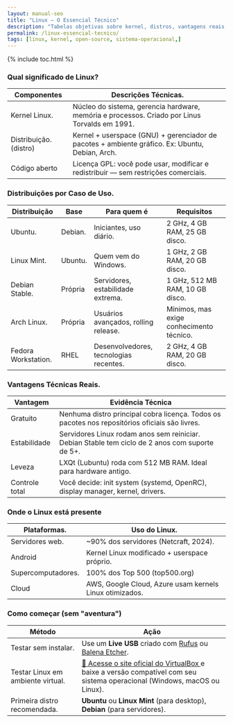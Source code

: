 ```yaml
---
layout: manual-seo
title: "Linux – O Essencial Técnico"
description: "Tabelas objetivas sobre kernel, distros, vantagens reais, onde o Linux é usado e como começar — sem metáforas, só fatos."
permalink: /linux-essencial-tecnico/
tags: [linux, kernel, open-source, sistema-operacional,]
---
```



{% include toc.html %}





<section class="post-content">



   
   <h3>Qual significado de Linux?</h3>
<table class="evergreen-table">
  <thead>
    <tr>
      <th>Componentes</th>
      <th>Descrições Técnicas.</th>
    </tr>
  </thead>
  <tbody>
    <tr>
      <td data-label="Componente">Kernel Linux.</td>
      <td data-label="Descrição Técnica">Núcleo do sistema, gerencia hardware, memória e processos. Criado por Linus Torvalds em 1991.</td>
    </tr>
    <tr>
      <td data-label="Componente">Distribuição. (distro)</td>
      <td data-label="Descrição Técnica">Kernel + userspace (GNU) + gerenciador de pacotes + ambiente gráfico. Ex: Ubuntu, Debian, Arch.</td>
    </tr>
    <tr>
      <td data-label="Componente">Código aberto</td>
      <td data-label="Descrição Técnica">Licença GPL: você pode usar, modificar e redistribuir — sem restrições comerciais.</td>
    </tr>
  </tbody>
</table>

<h3 id="distros">Distribuições por Caso de Uso.</h3>
<table class="evergreen-table">
  <thead>
    <tr>
      <th>Distribuição</th>
      <th>Base</th>
      <th>Para quem é</th>
      <th>Requisitos</th>
    </tr>
  </thead>
  <tbody>
    <tr>
      <td data-label="Distribuição">Ubuntu.</td>
      <td data-label="Base">Debian.</td>
      <td data-label="Para quem é">Iniciantes, uso diário.</td>
      <td data-label="Requisitos">2 GHz, 4 GB RAM, 25 GB disco.</td>
    </tr>
    <tr>
      <td data-label="Distribuição">Linux Mint.</td>
      <td data-label="Base">Ubuntu.</td>
      <td data-label="Para quem é">Quem vem do Windows.</td>
      <td data-label="Requisitos">1 GHz, 2 GB RAM, 20 GB disco.</td>
    </tr>
    <tr>
      <td data-label="Distribuição">Debian Stable.</td>
      <td data-label="Base">Própria</td>
      <td data-label="Para quem é">Servidores, estabilidade extrema.</td>
      <td data-label="Requisitos">1 GHz, 512 MB RAM, 10 GB disco.</td>
    </tr>
    <tr>
      <td data-label="Distribuição">Arch Linux.</td>
      <td data-label="Base">Própria</td>
      <td data-label="Para quem é">Usuários avançados, rolling release.</td>
      <td data-label="Requisitos">Mínimos, mas exige conhecimento técnico.</td>
    </tr>
    <tr>
      <td data-label="Distribuição">Fedora Workstation.</td>
      <td data-label="Base">RHEL</td>
      <td data-label="Para quem é">Desenvolvedores, tecnologias recentes.</td>
      <td data-label="Requisitos">2 GHz, 4 GB RAM, 20 GB disco.</td>
    </tr>
  </tbody>
</table>

<h3 id="vantagens">Vantagens Técnicas Reais.</h3>
<table class="evergreen-table">
  <thead>
    <tr>
      <th>Vantagem</th>
      <th>Evidência Técnica</th>
    </tr>
  </thead>
  <tbody>
    <tr>
      <td data-label="Vantagem">Gratuito</td>
      <td data-label="Evidência Técnica">Nenhuma distro principal cobra licença. Todos os pacotes nos repositórios oficiais são livres.</td>
    </tr>
    <tr>
      <td data-label="Vantagem">Estabilidade</td>
      <td data-label="Evidência Técnica">Servidores Linux rodam anos sem reiniciar. Debian Stable tem ciclo de 2 anos com suporte de 5+.</td>
    </tr>
    <tr>
      <td data-label="Vantagem">Leveza</td>
      <td data-label="Evidência Técnica">LXQt (Lubuntu) roda com 512 MB RAM. Ideal para hardware antigo.</td>
    </tr>
    <tr>
      <td data-label="Vantagem">Controle total</td>
      <td data-label="Evidência Técnica">Você decide: init system (systemd, OpenRC), display manager, kernel, drivers.</td>
    </tr>
  </tbody>
</table>

<h3 id="onde-esta">Onde o Linux está presente</h3>
<table class="evergreen-table">
  <thead>
    <tr>
      <th>Plataformas.</th>
      <th>Uso do Linux.</th>
    </tr>
  </thead>
  <tbody>
    <tr>
      <td data-label="Plataforma">Servidores web.</td>
      <td data-label="Uso do Linux">~90% dos servidores (Netcraft, 2024).</td>
    </tr>
    <tr>
      <td data-label="Plataforma">Android</td>
      <td data-label="Uso do Linux">Kernel Linux modificado + userspace próprio.</td>
    </tr>
    <tr>
      <td data-label="Plataforma">Supercomputadores.</td>
      <td data-label="Uso do Linux">100% dos Top 500 (top500.org)</td>
    </tr>
    <tr>
      <td data-label="Plataforma">Cloud</td>
      <td data-label="Uso do Linux">AWS, Google Cloud, Azure usam kernels Linux otimizados.</td>
    </tr>
  </tbody>
</table>

<h3 id="como-comecar">Como começar (sem "aventura")</h3>
<table class="evergreen-table">
  <thead>
    <tr>
      <th>Método</th>
      <th>Ação</th>
    </tr>
  </thead>
  <tbody>
    <tr>
  <td data-label="Método">Testar sem instalar.</td>
  <td data-label="Ação">
    Use um <strong>Live USB</strong> criado com 
    <a href="https://rufus.ie/" target="_blank" rel="noopener noreferrer">Rufus</a> 
    ou 
    <a href="https://www.balena.io/etcher/" target="_blank" rel="noopener noreferrer">Balena Etcher</a>.
  </td>
</tr>

<tr>
  <td data-label="Método">Testar Linux em ambiente virtual.</td>
  <td data-label="Ação">
    <a href="https://www.virtualbox.org/" target="_blank" rel="noopener noreferrer">
      🔗 Acesse o site oficial do VirtualBox
    </a>
    e baixe a versão compatível com seu sistema operacional (Windows, macOS ou Linux).  
   </td>
</tr>

<tr>
  <td data-label="Método">Primeira distro recomendada.</td>
  <td data-label="Ação">
    <strong>Ubuntu</strong> ou <strong>Linux Mint</strong> (para desktop),  
    <strong>Debian</strong> (para servidores).
  </td>
</tr>

  </tbody>
</table>
   
   </section>





